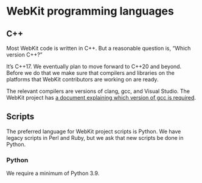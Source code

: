 # WebKit programming languages

## C++

Most WebKit code is written in C++. But a reasonable question is, “Which version C++?”

It’s C++17.
We eventually plan to move forward to C++20 and beyond.
Before we do that we make sure that compilers and libraries
on the platforms that WebKit contributors are working on are ready.

The relevant compilers are versions of clang, gcc, and Visual Studio.
The WebKit project has [a document explaining which version of gcc is required](https://trac.webkit.org/wiki/WebKitGTK/GCCRequirement).

## Scripts

The preferred language for WebKit project scripts is Python.
We have legacy scripts in Perl and Ruby, but we ask that new scripts be done in Python.

### Python

We require a minimum of Python 3.9.
